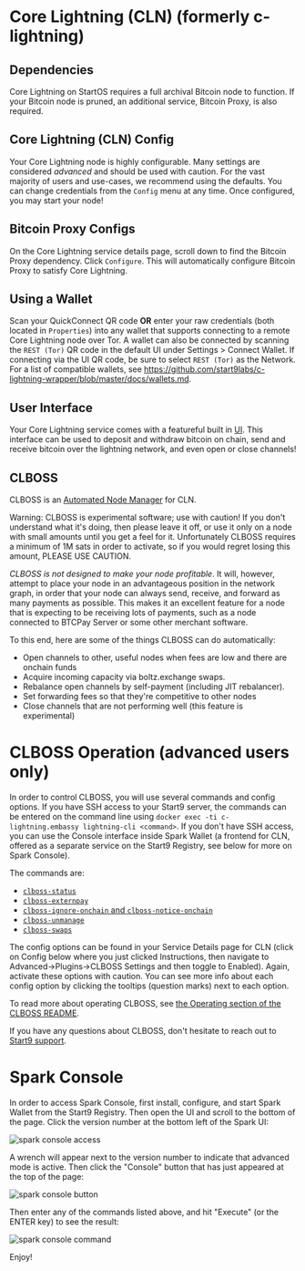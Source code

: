 # Core Lightning (CLN) (formerly c-lightning)

## Dependencies

Core Lightning on StartOS requires a full archival Bitcoin node to function.
If your Bitcoin node is pruned, an additional service, Bitcoin Proxy, is
also required.

## Core Lightning (CLN) Config

Your Core Lightning node is highly configurable. Many settings are considered
_advanced_ and should be used with caution. For the vast majority of users and
use-cases, we recommend using the defaults. You can change credentials from the
`Config` menu at any time. Once configured, you may start your node!

## Bitcoin Proxy Configs

On the Core Lightning service details page, scroll down to find the Bitcoin
Proxy dependency. Click `Configure`. This will automatically configure Bitcoin
Proxy to satisfy Core Lightning.

## Using a Wallet

Scan your QuickConnect QR code **OR** enter your raw credentials (both located in
`Properties`) into any wallet that supports connecting to a remote Core
Lightning node over Tor. A wallet can also be connected by scanning the `REST (Tor)` QR code in the default UI under Settings > Connect Wallet. If connecting via the UI QR code, be sure to select `REST (Tor)` as the Network. For a list of compatible wallets, see
<a href="https://github.com/start9labs/c-lightning-wrapper/blob/master/docs/wallets.md" target="_blank">https://github.com/start9labs/c-lightning-wrapper/blob/master/docs/wallets.md</a>.

## User Interface

Your Core Lightning service comes with a featureful built in [UI](https://github.com/ElementsProject/cln-application/tree/d53e19548939641e7e12c756f43ef5fcf164225d). This interface can be used to deposit and withdraw bitcoin on chain, send and receive bitcoin over the lightning network, and even open or close channels!

## CLBOSS

CLBOSS is an [Automated Node Manager](https://github.com/ZmnSCPxj/clboss) for
CLN.

Warning: CLBOSS is experimental software; use with caution! If you don't
understand what it's doing, then please leave it off, or use it only on a node
with small amounts until you get a feel for it. Unfortunately CLBOSS requires a
minimum of 1M sats in order to activate, so if you would regret losing this
amount, PLEASE USE CAUTION.

_CLBOSS is not designed to make your node profitable_. It will, however, attempt
to place your node in an advantageous position in the network graph, in order
that your node can always send, receive, and forward as many payments as
possible. This makes it an excellent feature for a node that is expecting to be
receiving lots of payments, such as a node connected to BTCPay Server or some
other merchant software.

To this end, here are some of the things CLBOSS can do automatically:

- Open channels to other, useful nodes when fees are low and there are onchain
  funds
- Acquire incoming capacity via boltz.exchange swaps.
- Rebalance open channels by self-payment (including JIT rebalancer).
- Set forwarding fees so that they're competitive to other nodes
- Close channels that are not performing well (this feature is experimental)

# CLBOSS Operation **(advanced users only)**

In order to control CLBOSS, you will use several commands and config options. If
you have SSH access to your Start9 server, the commands can be entered on the command
line using `docker exec -ti c-lightning.embassy lightning-cli <command>`. If you
don't have SSH access, you can use the Console interface inside Spark Wallet (a
frontend for CLN, offered as a separate service on the Start9 Registry, see
below for more on Spark Console).

The commands are:

- [`clboss-status`](https://github.com/ZmnSCPxj/clboss#clboss-status)
- [`clboss-externpay`](https://github.com/ZmnSCPxj/clboss#clboss-externpay)
- [`clboss-ignore-onchain` and `clboss-notice-onchain`](https://github.com/ZmnSCPxj/clboss#clboss-ignore-onchain-clboss-notice-onchain)
- [`clboss-unmanage`](https://github.com/ZmnSCPxj/clboss#clboss-unmanage)
- [`clboss-swaps`](https://github.com/ZmnSCPxj/clboss#clboss-swaps)

The config options can be found in your Service Details page for CLN (click on
Config below where you just clicked Instructions, then navigate to
Advanced->Plugins->CLBOSS Settings and then toggle to Enabled). Again, activate
these options with caution. You can see more info about each config option by
clicking the tooltips (question marks) next to each option.

To read more about operating CLBOSS, see
[the Operating section of the CLBOSS README](https://github.com/ZmnSCPxj/clboss#operating).

If you have any questions about CLBOSS, don't hesitate to reach out to
[Start9 support](https://start9.com/latest/support/contact).

# Spark Console

In order to access Spark Console, first install, configure, and start Spark
Wallet from the Start9 Registry. Then open the UI and scroll to the bottom
of the page. Click the version number at the bottom left of the Spark UI:

<!-- MD_PACKER_INLINE BEGIN -->
![spark console access](./assets/spark-console-access.png)
<!-- MD_PACKER_INLINE END -->

A wrench will appear next to the version number to indicate that advanced mode
is active. Then click the "Console" button that has just appeared at the top of
the page:

<!-- MD_PACKER_INLINE BEGIN -->
![spark console button](./assets/spark-console-button.png)
<!-- MD_PACKER_INLINE END -->

Then enter any of the commands listed above, and hit "Execute" (or the ENTER
key) to see the result:

<!-- MD_PACKER_INLINE BEGIN -->
![spark console command](./assets/spark-console-command.png)
<!-- MD_PACKER_INLINE END -->

Enjoy!
